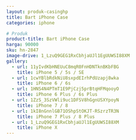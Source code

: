 ```yaml
---
layout: produk-casinghp
title: Bart iPhone Case
categories: iphone

# Produk
product-title: Bart iPhone Case
harga: 90000
sku: hn-2847
image-drive: 1_LzuQ9GEG1RxCbhjaUJl1EgUUWSI88XM
gallery:
  - url: 11yIvdKbHNEUuC8mqR0FnHDNTknBKbFBG
    title: iPhone 5 / 5s / SE
  - url: 1cwYBlbRdkNiU8sxpdEIrhPdUzapj8wka
    title: iPhone 6 / 6s
  - url: 1HNS4N4PTmT1E9PjCzj5prBtqHFMqooyO
    title: iPhone 6 Plus / 6s Plus
  - url: 1ZzS_3SzVWli9uc1DFSV8hGgnUSXYpoyN
    title: iPhone 7 / 8
  - url: 1kI8nGnnlGB71OShpStOKJT-RSzrzTR3N
    title: iPhone 7 Plus / 8 Plus
  - url: 1_LzuQ9GEG1RxCbhjaUJl1EgUUWSI88XM
    title: iPhone X
---
```

